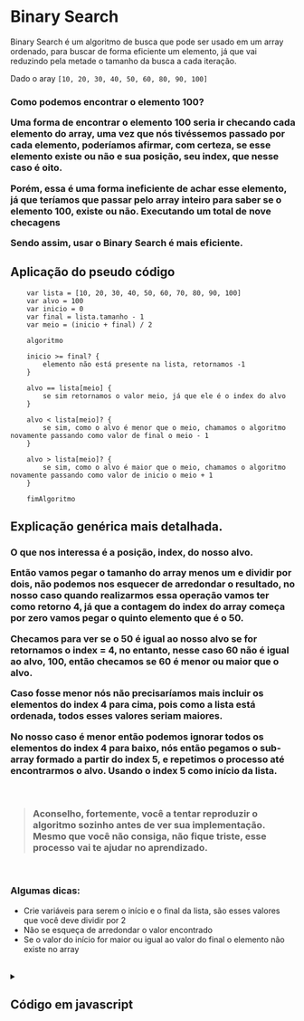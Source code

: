 # Binary Search

Binary Search é um algoritmo de busca que pode ser usado em um array ordenado, para buscar de forma eficiente um elemento, já que vai reduzindo pela metade o tamanho da busca a cada iteração.

Dado o aray <code>[10, 20, 30, 40, 50, 60, 80, 90, 100]</code>

<h3>

Como podemos encontrar o elemento 100?

Uma forma de encontrar o elemento 100 seria ir checando cada elemento do array, uma vez que nós tivéssemos passado por cada elemento, poderíamos afirmar, com certeza, se esse elemento existe ou não e sua posição, seu index, que nesse caso é oito. 

Porém, essa é uma forma ineficiente de achar esse elemento, já que teríamos que passar pelo array inteiro para saber se o elemento 100, existe ou não. Executando um total de nove checagens

Sendo assim, usar o Binary Search é mais eficiente.
</h3>

## Aplicação do pseudo código

```
    var lista = [10, 20, 30, 40, 50, 60, 70, 80, 90, 100]
    var alvo = 100
    var inicio = 0
    var final = lista.tamanho - 1
    var meio = (inicio + final) / 2    

    algoritmo

    inicio >= final? {
        elemento não está presente na lista, retornamos -1
    }

    alvo == lista[meio] {
        se sim retornamos o valor meio, já que ele é o index do alvo
    }

    alvo < lista[meio]? {
        se sim, como o alvo é menor que o meio, chamamos o algoritmo novamente passando como valor de final o meio - 1
    }

    alvo > lista[meio]? {
        se sim, como o alvo é maior que o meio, chamamos o algoritmo novamente passando como valor de inicio o meio + 1
    }

    fimAlgoritmo
```

## Explicação genérica mais detalhada.

<h3>
    
O que nos interessa é a posição, index, do nosso alvo.

Então vamos pegar o tamanho do array menos um e dividir por dois, não podemos nos esquecer de arredondar o resultado, no nosso caso quando realizarmos essa operação vamos ter como retorno 4, já que a contagem do index do array começa por zero vamos pegar o quinto elemento que é o 50.

Checamos para ver se o 50 é igual ao nosso alvo se for retornamos o index = 4, no entanto, nesse caso 60 não é igual ao alvo, 100, então checamos se 60 é menor ou maior que o alvo. 

Caso fosse menor nós não precisaríamos mais incluir os elementos do index 4 para cima, pois como a lista está ordenada, todos esses valores seriam maiores.

No nosso caso é menor então podemos ignorar todos os elementos do index 4 para baixo, nós então pegamos o sub-array formado a partir do index 5, e repetimos o processo até encontrarmos o alvo. Usando o index 5 como início da lista.
</h3>
    
<br>

> ### Aconselho, fortemente, você a tentar reproduzir o algoritmo sozinho antes de ver sua implementação. Mesmo que você não consiga, não fique triste, esse processo vai te ajudar no aprendizado.

<br>

### Algumas dicas:

<ul>
    <li>
    Crie variáveis para serem o início e o final da lista, são esses valores que você deve dividir por 2
    </li>
    <li>
    Não se esqueça de arredondar o valor encontrado
    </li>
    <li>
    Se o valor do início for maior ou igual ao valor do final o elemento não existe no array
    </li>
</ul> 

<br>

<details>
<summary> 
    <h2>Código em javascript</h2>
</summary>
<ul>
<ol>
<details>
<summary>
    Implementação com recurção
</summary>

~~~javascript
let arr = [10, 20, 30, 40, 50, 60, 70, 80, 90, 100]

function binarySearch(alvo, inicio, final) {
    let meio = Math.floor((inicio + final) / 2)
    
    if (inicio >= final) {
        return `O elemento não foi encontrado`
    }

    if (alvo == arr[meio]) {
        return `O elemento está no index ${meio}`
    }

    // Alvo menor que o meio
    if (alvo < arr[meio]) {
        // Não precisamos mais analizar os elementos
        // a partir do meio até o maior index
        return binarySearch(alvo, inicio, meio - 1)
    } 
    
    // alvo maior que o meio
    if (alvo > arr[meio]) {
        // Não precisamos mais analizar os elementos
        // a partir do meio até o menor index
        return binarySearch(alvo, meio + 1, final)
    }
}

console.log(binarySearch(110, 0, arr.length - 1))
~~~

</details>
</ol>
    
<ol>
<details>
<summary>
    Implementação com loop
</summary>

~~~javascript
let arr = [10, 20, 30, 40, 50, 60, 70, 80, 90, 100]

function binarySearch(alvo) {
    let inicio = 0
    let final = arr.length - 1

    while (inicio < final) {
        let meio = Math.floor((inicio + final) / 2)
    
        if (alvo == arr[meio]) {
            return `O elemento está no index ${meio}`
        }
    
        if (alvo < arr[meio]) {      
            final = meio - 1
        } 
    
        if (alvo > arr[meio]) {
            inicio = meio + 1
        }
    }
    return `O elemento não foi encontrado`
}

console.log(binarySearch(110))
~~~


</details>
</ol>
</ul>
</details>

